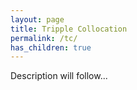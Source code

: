 ```yaml
---
layout: page
title: Tripple Collocation
permalink: /tc/
has_children: true
---
```



Description will follow...
